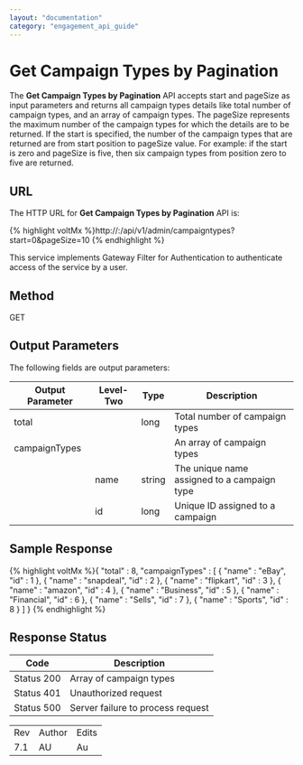 ```yaml
---
layout: "documentation"
category: "engagement_api_guide"
---
```

                            


Get Campaign Types by Pagination
================================

The **Get Campaign Types by Pagination** API accepts start and pageSize as input parameters and returns all campaign types details like total number of campaign types, and an array of campaign types. The pageSize represents the maximum number of the campaign types for which the details are to be returned. If the start is specified, the number of the campaign types that are returned are from start position to pageSize value. For example: if the start is zero and pageSize is five, then six campaign types from position zero to five are returned.

URL
---

The HTTP URL for **Get Campaign Types by Pagination** API is:

{% highlight voltMx %}http://<host>:<port>/api/v1/admin/campaigntypes?start=0&pageSize=10
{% endhighlight %}

This service implements Gateway Filter for Authentication to authenticate access of the service by a user.

Method
------

GET

Output Parameters
-----------------

The following fields are output parameters:

  
| Output Parameter | Level-Two | Type | Description |
| --- | --- | --- | --- |
| total |   | long | Total number of campaign types |
| campaignTypes |   |   | An array of campaign types |
|   | name | string | The unique name assigned to a campaign type |
|   | id | long | Unique ID assigned to a campaign |

Sample Response
---------------

{% highlight voltMx %}{
  "total" : 8,
  "campaignTypes" : [ {
    "name" : "eBay",
    "id" : 1
  }, {
    "name" : "snapdeal",
    "id" : 2
  }, {
    "name" : "flipkart",
    "id" : 3
  }, {
    "name" : "amazon",
    "id" : 4
  }, {
    "name" : "Business",
    "id" : 5
  }, {
    "name" : "Financial",
    "id" : 6
  }, {
    "name" : "Sells",
    "id" : 7
  }, {
    "name" : "Sports",
    "id" : 8
  } ]
}
{% endhighlight %}

Response Status
---------------

  
| Code | Description |
| --- | --- |
| Status 200 | Array of campaign types |
| Status 401 | Unauthorized request |
| Status 500 | Server failure to process request |

<table class="TableStyle-RevisionTable" cellspacing="0" style="margin-left: 0;margin-right: auto;mc-table-style: url('../Resources/TableStyles/RevisionTable.css');" data-mc-conditions="Default.HTML"><colgroup><col class="TableStyle-RevisionTable-Column-Column1"> <col class="TableStyle-RevisionTable-Column-Column1"> <col class="TableStyle-RevisionTable-Column-Column1"></colgroup><tbody><tr class="TableStyle-RevisionTable-Body-Body1"><td class="TableStyle-RevisionTable-BodyE-Column1-Body1">Rev</td><td class="TableStyle-RevisionTable-BodyE-Column1-Body1">Author</td><td class="TableStyle-RevisionTable-BodyD-Column1-Body1">Edits</td></tr><tr class="TableStyle-RevisionTable-Body-Body1"><td class="TableStyle-RevisionTable-BodyB-Column1-Body1">7.1</td><td class="TableStyle-RevisionTable-BodyB-Column1-Body1">AU</td><td class="TableStyle-RevisionTable-BodyA-Column1-Body1">Au</td></tr></tbody></table>
